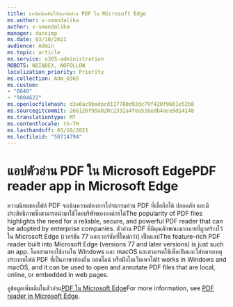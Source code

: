 ```yaml
---
title: แอปพลิเคชันโปรแกรมอ่าน PDF ใน Microsoft Edge
ms.author: v-smandalika
author: v-smandalika
manager: dansimp
ms.date: 03/10/2021
audience: Admin
ms.topic: article
ms.service: o365-administration
ROBOTS: NOINDEX, NOFOLLOW
localization_priority: Priority
ms.collection: Adm_O365
ms.custom:
- "8640"
- "9004622"
ms.openlocfilehash: d3a6ac9badbcd117780d92dc79f420f9661e52b8
ms.sourcegitcommit: 266126f99a020c2332a4fea516edb4ace9d14148
ms.translationtype: MT
ms.contentlocale: th-TH
ms.lasthandoff: 03/10/2021
ms.locfileid: "50714794"
---
```

# <a name="pdf-reader-app-in-microsoft-edge"></a><span data-ttu-id="22aad-102">แอปตัวอ่าน PDF ใน Microsoft Edge</span><span class="sxs-lookup"><span data-stu-id="22aad-102">PDF reader app in Microsoft Edge</span></span>

<span data-ttu-id="22aad-103">ความนิยมของไฟล์ PDF จะเน้นความต้องการโปรแกรมอ่าน PDF ที่เชื่อถือได้ ปลอดภัย และมีประสิทธิภาพซึ่งสามารถนํามาใช้โดยบริษัทขององค์กรได้</span><span class="sxs-lookup"><span data-stu-id="22aad-103">The popularity of PDF files highlights the need for a reliable, secure, and powerful PDF reader that can be adopted by enterprise companies.</span></span> <span data-ttu-id="22aad-104">ตัวอ่าน PDF ที่มีคุณลักษณะมากมายที่ถูกสร้างไว้ใน Microsoft Edge (เวอร์ชัน 77 และเวอร์ชันที่ใหม่กว่า) เป็นแอป</span><span class="sxs-lookup"><span data-stu-id="22aad-104">The feature-rich PDF reader built into Microsoft Edge (versions 77 and later versions) is just such an app.</span></span> <span data-ttu-id="22aad-105">โดยสามารถใช้งานใน Windows และ macOS และสามารถใช้เพื่อเปิดและใส่หมายเหตุประกอบไฟล์ PDF ที่เป็นภาษาท้องถิ่น ออนไลน์ หรือฝังในเว็บเพจได้</span><span class="sxs-lookup"><span data-stu-id="22aad-105">It works in Windows and macOS, and it can be used to open and annotate PDF files that are local, online, or embedded in web pages.</span></span>

<span data-ttu-id="22aad-106">ดูข้อมูลเพิ่มเติมในตัวอ่าน[PDF ใน Microsoft Edge](https://docs.microsoft.com/deployedge/microsoft-edge-pdf)</span><span class="sxs-lookup"><span data-stu-id="22aad-106">For more information, see [PDF reader in Microsoft Edge](https://docs.microsoft.com/deployedge/microsoft-edge-pdf).</span></span>
